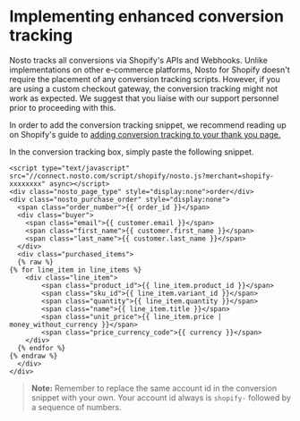 # Implementing enhanced conversion tracking

Nosto tracks all conversions via Shopify's APIs and Webhooks. Unlike implementations on other e-commerce platforms, Nosto for Shopify doesn't require the placement of any conversion tracking scripts. However, if you are using a custom checkout gateway, the conversion tracking might not work as expected. We suggest that you liaise with our support personnel prior to proceeding with this.

In order to add the conversion tracking snippet, we recommend reading up on Shopify's guide to [adding conversion tracking to your thank you page.](https://help.shopify.com/manual/orders/status-tracking/add-conversion-tracking-to-thank-you-page)

In the conversion tracking box, simply paste the following snippet.

```
<script type="text/javascript" src="//connect.nosto.com/script/shopify/nosto.js?merchant=shopify-xxxxxxxx" async></script>
<div class="nosto_page_type" style="display:none">order</div>
<div class="nosto_purchase_order" style="display:none">
  <span class="order_number">{{ order_id }}</span>
  <div class="buyer">
    <span class="email">{{ customer.email }}</span>
    <span class="first_name">{{ customer.first_name }}</span>
    <span class="last_name">{{ customer.last_name }}</span>
  </div>
  <div class="purchased_items">
  {% raw %}
{% for line_item in line_items %}
    <div class="line_item">
        <span class="product_id">{{ line_item.product_id }}</span>
        <span class="sku_id">{{ line_item.variant_id }}</span>
        <span class="quantity">{{ line_item.quantity }}</span>
        <span class="name">{{ line_item.title }}</span>
        <span class="unit_price">{{ line_item.price | money_without_currency }}</span>
        <span class="price_currency_code">{{ currency }}</span>
    </div>
  {% endfor %}
{% endraw %}
  </div>
</div>
```

> **Note:** Remember to replace the same account id in the conversion snippet with your own. Your account id always is `shopify-` followed by a sequence of numbers.
